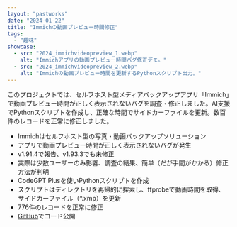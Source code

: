 ```yaml
---
layout: "pastworks"
date: "2024-01-22"
title: "Immichの動画プレビュー時間修正"
tags:
  - "趣味"
showcase:
  - src: "2024_immichvideopreview_1.webp"
    alt: "Immichアプリの動画プレビュー時間バグ修正デモ。"
  - src: "2024_immichvideopreview_2.webp"
    alt: "Immichの動画プレビュー時間を更新するPythonスクリプト出力。"
---
```

このプロジェクトでは、セルフホスト型メディアバックアップアプリ「Immich」で動画プレビュー時間が正しく表示されないバグを調査・修正しました。AI支援でPythonスクリプトを作成し、正確な時間でサイドカーファイルを更新。数百件のレコードを正常に修正しました。

- Immichはセルフホスト型の写真・動画バックアップソリューション
- アプリで動画プレビュー時間が正しく表示されないバグが発生
- v1.91.4で報告、v1.93.3でも未修正
- 実際は少数ユーザーのみ影響、調査の結果、簡単（だが手間がかかる）修正方法が判明
- CodeGPT Plusを使いPythonスクリプトを作成
- スクリプトはディレクトリを再帰的に探索し、ffprobeで動画時間を取得、サイドカーファイル（*.xmp）を更新
- 776件のレコードを正常に修正
- [GitHub](https://github.com/reverie89/python-immich-fix-video-preview-time)でコード公開
